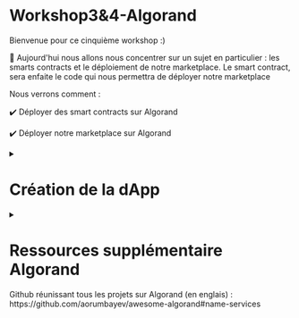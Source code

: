 # Workshop3&4-Algorand
Bienvenue pour ce cinquième workshop :)

🧵 Aujourd'hui nous allons nous concentrer sur un sujet en particulier : les smarts contracts et le déploiement de notre marketplace. Le smart contract, sera enfaite le code qui nous permettra de déployer notre marketplace 

Nous verrons comment : 

✔️ Déployer des smart contracts sur Algorand 

✔️ Déployer notre marketplace sur Algorand 



</details>

<details>
  <summary>
  <h1>  Création de la dApp  </h1>
  </summary>
1. Création d'un nouveau dossier sur votre ordinateur : 
indication -> ls/mkdir/cd depuis votre terminal 

2. Vous pouvez clôner l'intégralité du répertoire dans votre nouveau document 
  ~~~
  git clone https://github.com/herdaoFrance/Workshop3-4-Algorand.git
  ~~~

3. Dans ce même workspace VSCode, ouvrez le dossier sandbox précedement utilisé (dans les workshop précédent) . 

4. Copiez le chemin du fichier "marketplace_approval" 
Dans votre terminal (sandbox), écrivez ces lignes de code : 
  ~~~
  .\sandbox copyTo "chemin_vers_marketplace_approval" 
  ~~~
  
5. De même pour le fichier "marketplace_clear" 
  ~~~
  .\sandbox copyTo "chemin_vers_marketplace_clear" 
  ~~~
  
 6. La création de la marketplace :
  ~~~
  ./sandbox goal app create --creator ${CHEMIN_VERS_MARKETPLACE_APPROBATION} --approval-prog marketplace_approbation.teal --clear-prog marketplace_efface.teal --note tutprial-marketplace:uv1 --global-byteslices 3 --global-ints 2 --local-byteslices 0 --locall-ints 0 --app-arg str:TestName --app-arg str:TestImage --app-arg str:TestDescription --app-arg int:1000000
  ~~~
  

</details>

<details>
  
  <summary>
    <h1>Ressources supplémentaire Algorand </h1>
  <summary/>
Github réunissant tous les projets sur Algorand (en englais) : https://github.com/aorumbayev/awesome-algorand#name-services
  
</details>
